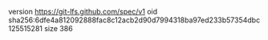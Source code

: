 version https://git-lfs.github.com/spec/v1
oid sha256:6dfe4a812092888fac8c12acb2d90d7994318ba97ed233b57354dbc125515281
size 386
